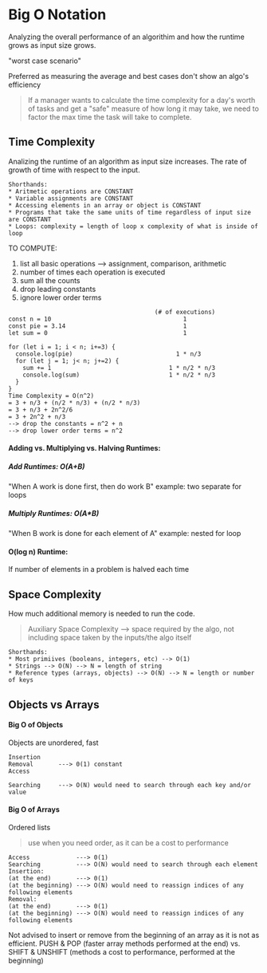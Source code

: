 # Big O Notation

Analyzing the overall performance of an algorithim and how the runtime grows as input size grows.

"worst case scenario"

Preferred as measuring the average and best cases don't show an algo's efficiency
> If a manager wants to calculate the time complexity for a day's worth of tasks and get a "safe" measure of how long it may take, we need to factor the max time the task will take to complete.

## Time Complexity
Analizing the runtime of an algorithm as input size increases.
The rate of growth of time with respect to the input.
```
Shorthands:
* Aritmetic operations are CONSTANT
* Variable assignments are CONSTANT
* Accessing elements in an array or object is CONSTANT
* Programs that take the same units of time regardless of input size are CONSTANT
* Loops: complexity = length of loop x complexity of what is inside of loop
```

TO COMPUTE:
1. list all basic operations --> assignment, comparison, arithmetic
2. number of times each operation is executed
3. sum all the counts
4. drop leading constants
5. ignore lower order terms

```
                                         (# of executions)
const n = 10                                     1
const pie = 3.14                                 1
let sum = 0                                      1

for (let i = 1; i < n; i+=3) {
  console.log(pie)                             1 * n/3
  for (let j = 1; j< n; j+=2) {
    sum += 1                                 1 * n/2 * n/3
    console.log(sum)                         1 * n/2 * n/3
  }
}
Time Complexity = O(n^2)
= 3 + n/3 + (n/2 * n/3) + (n/2 * n/3)
= 3 + n/3 + 2n^2/6
= 3 + 2n^2 + n/3
--> drop the constants = n^2 + n
--> drop lower order terms = n^2
```

#### Adding vs. Multiplying vs. Halving Runtimes:

##### Add Runtimes: O(A+B)
"When A work is done first, then do work B"
example: two separate for loops

##### Multiply Runtimes: O(A*B)
"When B work is done for each element of A"
example: nested for loop

#### O(log n) Runtime:
If number of elements in a problem is halved each time

## Space Complexity
How much additional memory is needed to run the code.
> Auxiliary Space Complexity --> space required by the algo, not including space taken by the inputs/the algo itself
```
Shorthands:
* Most primiives (booleans, integers, etc) --> O(1)
* Strings --> O(N) --> N = length of string
* Reference types (arrays, objects) --> O(N) --> N = length or number of keys
```
## Objects vs Arrays

#### Big O of Objects
Objects are unordered, fast

```
Insertion
Removal       ---> 0(1) constant
Access

Searching     ---> O(N) would need to search through each key and/or value
```

#### Big O of Arrays
Ordered lists
> use when you need order, as it can be a cost to performance

```
Access             ---> 0(1)
Searching          ---> O(N) would need to search through each element
Insertion:
(at the end)       ---> 0(1)
(at the beginning) ---> O(N) would need to reassign indices of any following elements
Removal:
(at the end)       ---> 0(1)
(at the beginning) ---> O(N) would need to reassign indices of any following elements
```

Not advised to insert or remove from the beginning of an array as it is not as efficient.
PUSH & POP
(faster array methods performed at the end)
vs.
SHIFT & UNSHIFT
(methods a cost to performance, performed at the beginning)
